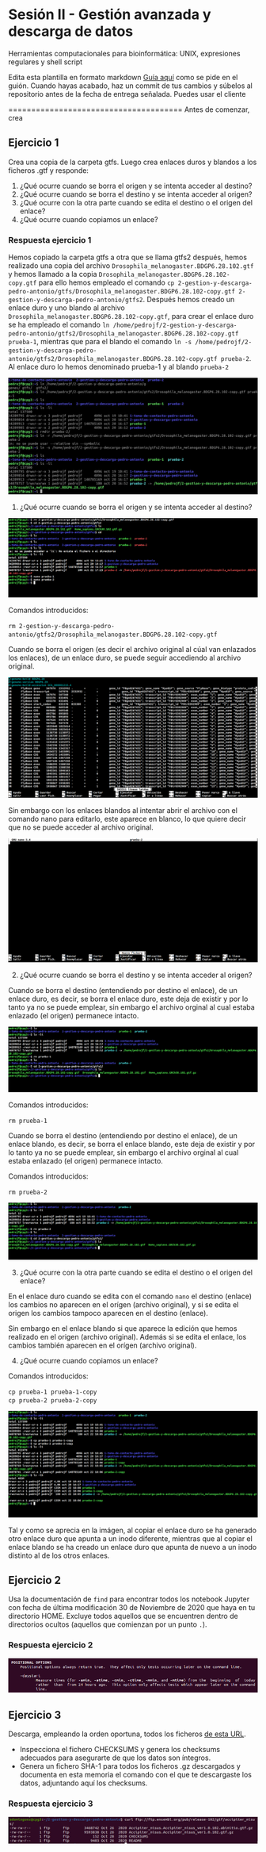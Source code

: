 # Sesión II - Gestión avanzada y descarga de datos
Herramientas computacionales para bioinformática: UNIX, expresiones regulares y shell script

Edita esta plantilla en formato markdown [Guía aquí](https://guides.github.com/features/mastering-markdown/) como se pide en el guión. 
Cuando hayas acabado, haz un commit de tus cambios y súbelos al repositorio antes de la fecha de entrega señalada. 
Puedes usar el cliente 

======================================
Antes de comenzar, crea


## Ejercicio 1
Crea una copia de la carpeta gtfs. Luego crea enlaces duros y blandos a los ficheros .gtf y responde:

1. ¿Qué ocurre cuando se borra el origen y se intenta acceder al destino?
2. ¿Qué ocurre cuando se borra el destino y se intenta acceder al origen?
3. ¿Qué ocurre con la otra parte cuando se edita el destino o el origen del enlace?
4. ¿Qué ocurre cuando copiamos un enlace?

### Respuesta ejercicio 1

Hemos copiado la carpeta gtfs a otra que se llama gtfs2 después, hemos realizado una copia del archivo `Drosophila_melanogaster.BDGP6.28.102.gtf` y hemos llamado a la copia `Drosophila_melanogaster.BDGP6.28.102-copy.gtf` para ello hemos empleado el comando `cp 2-gestion-y-descarga-pedro-antonio/gtfs/Drosophila_melanogaster.BDGP6.28.102-copy.gtf 2-gestion-y-descarga-pedro-antonio/gtfs2`. Después hemos creado un enlace duro y uno blando al archivo `Drosophila_melanogaster.BDGP6.28.102-copy.gtf`, para crear el enlace duro se ha empleado el comando `ln /home/pedrojf/2-gestion-y-descarga-pedro-antonio/gtfs2/Drosophila_melanogaster.BDGP6.28.102-copy.gtf prueba-1`, mientras que para el blando el comando `ln -s /home/pedrojf/2-gestion-y-descarga-pedro-antonio/gtfs2/Drosophila_melanogaster.BDGP6.28.102-copy.gtf prueba-2`. Al enlace duro lo hemos denominado prueba-1 y al blando `prueba-2` 

![crear-enlaces](images/crear-enlaces.jpg)

1. ¿Qué ocurre cuando se borra el origen y se intenta acceder al destino?

![borrar-origen](images/borrar-origen.png)

Comandos introducidos:

`rm 2-gestion-y-descarga-pedro-antonio/gtfs2/Drosophila_melanogaster.BDGP6.28.102-copy.gtf`

Cuando se borra el origen (es decir el archivo original al cúal van enlazados los enlaces), de un enlace duro, se puede seguir accediendo al archivo original.

![borrar-origen-duro](images/borrar-origen-duro.png)

Sin embargo con los enlaces blandos al intentar abrir el archivo con el comando nano para editarlo, este aparece en blanco, lo que quiere decir que no se puede acceder al archivo original.

![borrar-origen-blando](images/borrar-origen-blando.png)

2. ¿Qué ocurre cuando se borra el destino y se intenta acceder al origen?

Cuando se borra el destino (entendiendo por destino el enlace), de un enlace duro, es decir, se borra el enlace duro, este deja de existir y por lo tanto ya no se puede emplear, sin embargo el archivo orginal al cual estaba enlazado (el origen) permanece intacto.

![borrar-destino-duro](images/borrar-destino-duro.jpg)

Comandos introducidos:

`rm prueba-1`

Cuando se borra el destino (entendiendo por destino el enlace), de un enlace blando, es decir, se borra el enlace blando, este deja de existir y por lo tanto ya no se puede emplear, sin embargo el archivo orginal al cual estaba enlazado (el origen) permanece intacto.

Comandos introducidos:

`rm prueba-2`

![borrar-destino-blando](images/borrar-destino-blando.jpg)

3. ¿Qué ocurre con la otra parte cuando se edita el destino o el origen del enlace?

En el enlace duro cuando se edita con el comando `nano` el destino (enlace) los cambios no aparecen en el orígen (archivo original), y si se edita el origen los cambios tampoco aparecen en el destino (enlace).

Sin embargo en el enlace blando si que aparece la edición que hemos realizado en el origen (archivo original). Además si se edita el enlace, los cambios también aparecen en el orígen (archivo original).

4. ¿Qué ocurre cuando copiamos un enlace?

Comandos introducidos:

`cp prueba-1 prueba-1-copy`\
`cp prueba-2 prueba-2-copy`

![copia-enlaces](images/copia-enlaces.png)

Tal y como se aprecia en la imágen, al copiar el enlace duro se ha generado otro enlace duro que apunta a un inodo diferente, mientras que al copiar el enlace blando se ha creado un enlace duro que apunta de nuevo a un inodo distinto al de los otros enlaces.

## Ejercicio 2
Usa la documentación de `find` para encontrar todos los notebook Jupyter con fecha de última modificación 30 de Noviembre de 2020 que haya en tu directorio HOME. Excluye todos aquellos que se encuentren dentro de directorios ocultos (aquellos que comienzan por un punto `.`). 

### Respuesta ejercicio 2

![manfind](images/manfind.png)
## Ejercicio 3
Descarga, empleando la orden oportuna, todos los ficheros [de esta URL](ftp://ftp.ensembl.org/pub/release-102/gtf/accipiter_nisus/). 
- Inspecciona el fichero CHECKSUMS y genera los checksums adecuados para asegurarte de que los datos son íntegros. 
- Genera un fichero SHA-1 para todos los ficheros .gz descargados y documenta en esta memoria el comando con el que te descargaste los datos, adjuntando aquí los checksums. 


### Respuesta ejercicio 3

![curlURL](images/curlURL.PNG)
